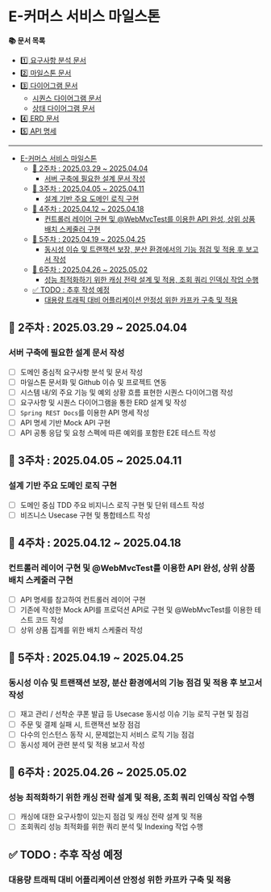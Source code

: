 # E-커머스 서비스 마일스톤

**📚 문서 목록**

+ [1️⃣ 요구사항 분석 문서](01.Requirements.md)
+ [2️⃣ 마일스톤 문서](02.Milestones.md)
+ [3️⃣ 다이어그램 문서]()
  + [시퀀스 다이어그램 문서](03-1.SequenceDiagram)
  + [상태 다이어그램 문서](03-2.StateDiagram.md)
+ [4️⃣ ERD 문서](04.ERD.md)
+ [5️⃣ API 명세](05.ApiDocument.md)

---

<!-- TOC -->
* [E-커머스 서비스 마일스톤](#e-커머스-서비스-마일스톤)
  * [📅 2주차 : 2025.03.29 ~ 2025.04.04](#-2주차--20250329--20250404)
    * [서버 구축에 필요한 설계 문서 작성](#서버-구축에-필요한-설계-문서-작성)
  * [📅 3주차 : 2025.04.05 ~ 2025.04.11](#-3주차--20250405--20250411)
    * [설계 기반 주요 도메인 로직 구현](#설계-기반-주요-도메인-로직-구현)
  * [📅 4주차 : 2025.04.12 ~ 2025.04.18](#-4주차--20250412--20250418)
    * [컨트롤러 레이어 구현 및 @WebMvcTest를 이용한 API 완성, 상위 상품 배치 스케줄러 구현](#컨트롤러-레이어-구현-및-webmvctest를-이용한-api-완성-상위-상품-배치-스케줄러-구현-)
  * [📅 5주차 : 2025.04.19 ~ 2025.04.25](#-5주차--20250419--20250425)
    * [동시성 이슈 및 트랜잭션 보장, 분산 환경에서의 기능 점검 및 적용 후 보고서 작성](#동시성-이슈-및-트랜잭션-보장-분산-환경에서의-기능-점검-및-적용-후-보고서-작성)
  * [📅 6주차 : 2025.04.26 ~ 2025.05.02](#-6주차--20250426--20250502)
    * [성능 최적화하기 위한 캐싱 전략 설계 및 적용, 조회 쿼리 인덱싱 작업 수행](#성능-최적화하기-위한-캐싱-전략-설계-및-적용-조회-쿼리-인덱싱-작업-수행)
  * [✅ TODO : 추후 작성 예정](#-todo--추후-작성-예정-)
    * [대용량 트래픽 대비 어플리케이션 안정성 위한 카프카 구축 및 적용](#대용량-트래픽-대비-어플리케이션-안정성-위한-카프카-구축-및-적용)
<!-- TOC -->

## 📅 2주차 : 2025.03.29 ~ 2025.04.04

### 서버 구축에 필요한 설계 문서 작성

+ [ ] 도메인 중심적 요구사항 분석 및 문서 작성
+ [ ] 마일스톤 문서화 및 Github 이슈 및 프로젝트 연동
+ [ ] 시스템 내/외 주요 기능 및 예외 상황 흐름 표현한 시퀀스 다이어그램 작성
+ [ ] 요구사항 및 시퀀스 다이어그램을 통한 ERD 설계 및 작성
+ [ ] `Spring REST Docs`를 이용한 API 명세 작성
+ [ ] API 명세 기반 Mock API 구현
+ [ ] API 공통 응답 및 요청 스펙에 따른 예외를 포함한 E2E 테스트 작성

## 📅 3주차 : 2025.04.05 ~ 2025.04.11

### 설계 기반 주요 도메인 로직 구현

+ [ ] 도메인 중심 TDD 주요 비지니스 로직 구현 및 단위 테스트 작성
+ [ ] 비즈니스 Usecase 구현 및 통합테스트 작성

## 📅 4주차 : 2025.04.12 ~ 2025.04.18

### 컨트롤러 레이어 구현 및 @WebMvcTest를 이용한 API 완성, 상위 상품 배치 스케줄러 구현 

+ [ ] API 명세를 참고하여 컨트롤러 레이어 구현
+ [ ] 기존에 작성한 Mock API를 프로덕션 API로 구현 및 @WebMvcTest를 이용한 테스트 코드 작성
+ [ ] 상위 상품 집계를 위한 배치 스케줄러 작성

## 📅 5주차 : 2025.04.19 ~ 2025.04.25

### 동시성 이슈 및 트랜잭션 보장, 분산 환경에서의 기능 점검 및 적용 후 보고서 작성

+ [ ] 재고 관리 / 선착순 쿠폰 발급 등 Usecase 동시성 이슈 기능 로직 구현 및 점검
+ [ ] 주문 및 결제 실패 시, 트랜잭션 보장 점검
+ [ ] 다수의 인스턴스 동작 시, 문제없는지 서비스 로직 기능 점검
+ [ ] 동시성 제어 관련 분석 및 적용 보고서 작성

## 📅 6주차 : 2025.04.26 ~ 2025.05.02

### 성능 최적화하기 위한 캐싱 전략 설계 및 적용, 조회 쿼리 인덱싱 작업 수행

+ [ ] 캐싱에 대한 요구사항이 있는지 점검 및 캐싱 전략 설계 및 적용
+ [ ] 조회쿼리 성능 최적화를 위한 쿼리 분석 및 Indexing 작업 수행

## ✅ TODO : 추후 작성 예정 

### 대용량 트래픽 대비 어플리케이션 안정성 위한 카프카 구축 및 적용
